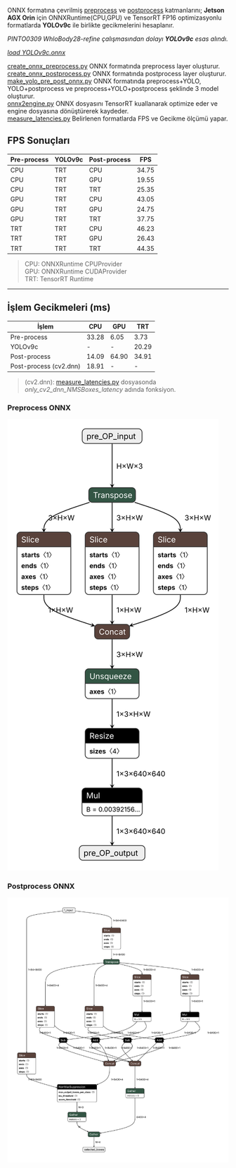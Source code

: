 ONNX formatına çevrilmiş [preprocess](create_onnx_preprocess.py) ve [postprocess](create_onnx_postprocess.py) katmanlarını; **Jetson AGX Orin** için ONNXRuntime(CPU,GPU) ve TensorRT FP16 optimizasyonlu formatlarda **YOLOv9c** ile birlikte gecikmelerini hesaplanır.

*PINTO0309 WhloBody28-refine çalışmasından dolayı **YOLOv9c** esas alındı.*

*[load YOLOv9c.onnx](https://drive.google.com/drive/folders/1Y4fIZ2RIcwwvMGylCMhVJTgsWY8OH8LE?usp=drive_link)*

[create_onnx_preprocess.py](create_onnx_preprocess.py) ONNX formatında preprocess layer oluşturur.\
[create_onnx_postprocess.py](create_onnx_postprocess.py) ONNX formatında postprocess layer oluşturur.\
[make_yolo_pre_post_onnx.py](make_yolo_pre_post_onnx.py) ONNX formatında preprocess+YOLO, YOLO+postprocess ve preprocess+YOLO+postprocess şeklinde 3 model oluşturur.\
[onnx2engine.py](onnx2engine.py) ONNX dosyasını TensorRT kuallanarak optimize eder ve engine dosyasına dönüştürerek kaydeder.\
[measure_latencies.py](measure_latencies.py) Belirlenen formatlarda FPS ve Gecikme ölçümü yapar.


## FPS Sonuçları

| Pre-process | YOLOv9c | Post-process | FPS   |
|-------------|---------|---------------|--------|
| CPU         | TRT     | CPU           | 34.75  |
| CPU         | TRT     | GPU           | 19.55  |
| CPU         | TRT     | TRT           | 25.35  |
| GPU         | TRT     | CPU           | 43.05  |
| GPU         | TRT     | GPU           | 24.75  |
| GPU         | TRT     | TRT           | 37.75  |
| TRT         | TRT     | CPU           | 46.23  |
| TRT         | TRT     | GPU           | 26.43  |
| TRT         | TRT     | TRT           | 44.35  |

> CPU: ONNXRuntime CPUProvider\
> GPU: ONNXRuntime CUDAProvider\
> TRT: TensorRT Runtime
---

## İşlem Gecikmeleri (ms)

| İşlem                    | CPU   | GPU   | TRT    |
|--------------------------|--------|--------|---------|
| Pre-process              | 33.28 | 6.05  | 3.73   |
| YOLOv9c                  | -     | -     | 20.29  |
| Post-process             | 14.09 | 64.90 | 34.91  |
| Post-process (cv2.dnn)   | 18.91 |   -   |   -    |


> (cv2.dnn): [measure_latencies.py](measure_latencies.py) dosyasonda *only_cv2_dnn_NMSBoxes_latency* adında fonksiyon.

### Preprocess ONNX
![assests/pre_process.onnx.png](assests/pre_process.onnx.svg)

### Postprocess ONNX
![assests/post_process.onnx.svg](assests/post_process.onnx.svg)
